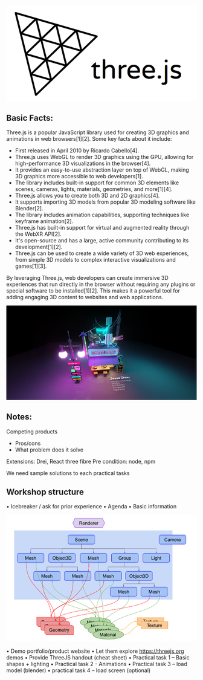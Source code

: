 ![ThreeJS Logo](images/ThreeJS_Logo.png)

## Basic Facts:
Three.js is a popular JavaScript library used for creating 3D graphics and animations in web browsers[1][2]. Some key facts about it include:

- First released in April 2010 by Ricardo Cabello[4].
- Three.js uses WebGL to render 3D graphics using the GPU, allowing for high-performance 3D visualizations in the browser[4].
- It provides an easy-to-use abstraction layer on top of WebGL, making 3D graphics more accessible to web developers[1].
- The library includes built-in support for common 3D elements like scenes, cameras, lights, materials, geometries, and more[1][4].
- Three.js allows you to create both 3D and 2D graphics[4].
- It supports importing 3D models from popular 3D modeling software like Blender[2].
- The library includes animation capabilities, supporting techniques like keyframe animation[2].
- Three.js has built-in support for virtual and augmented reality through the WebXR API[2].
- It's open-source and has a large, active community contributing to its development[1][2].
- Three.js can be used to create a wide variety of 3D web experiences, from simple 3D models to complex interactive visualizations and games[1][3].

By leveraging Three.js, web developers can create immersive 3D experiences that run directly in the browser without requiring any plugins or special software to be installed[1][2]. This makes it a powerful tool for adding engaging 3D content to websites and web applications.

![Example Portfolio](images/Example_Jesse_Zhou.png)

## Notes:
Competing products
- Pros/cons
- What problem does it solve

Extensions: 
Drei, React three fibre
Pre condition: node, npm

We need sample solutions to each practical tasks

## Workshop structure

•	Icebreaker / ask for prior experience
•	Agenda
•	Basic information  

![ThreeJS Structure](images/ThreeJS_Structure.png)

•	Demo portfolio/product website
•	Let them explore https://threejs.org demos
•	Provide ThreeJS handout (cheat sheet)
•	Practical task 1 – Basic shapes + lighting
•	Practical task 2 - Animations 
•	Practical task 3 – load model (blender)
•	practical task 4 – load screen (optional)

